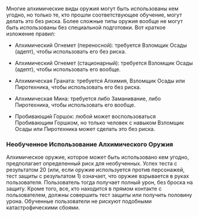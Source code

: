Многие алхимические виды оружия могут быть использованы кем угодно, но только те, кто прошли соответствующее обучение, могут делать это без риска. Более сложные типы оружия вообще не могут быть использованы без специальной подготовки. Вот краткое изложение правил: 

- Алхимический Огнемет (переносной): требуется Взломщик Осады (адепт), чтобы использовать его без риска. 

- Алхимический Огнемет (стационарный): требуется Взломщик Осады (адепт), чтобы использовать его вообще. 

- Алхимическая Граната: требуется Алхимия, Взломщик Осады или Пиротехника, чтобы использовать его без риска. 

- Алхимическая Мина: требуется либо Заманивание, либо Пиротехника, чтобы использовать его вообще. 

- Пробивающий Горшок: любой может воспользоваться Пробивающим Горшком, но только человек с навыком Взломщик Осады или Пиротехника может сделать это без риска. 
### Необученное Использование Алхимического Оружия 

Алхимическое оружие, которое может быть использовано кем угодно, предполагает определенный риск для необученных. Успех теста с результатом 20 (или, если оружие используется против персонажей, тест защиты с результатом 1) означает, что оружие взрывается в руках пользователя. Пользователь тогда получает полный урон, без броска на защиту. Кроме того, все, кто находится в прямом контакте с пользователем, должны совершить тест защиты или получить половину урона. Обученные пользователи не рискуют подобными катастрофическими сбоями. 
